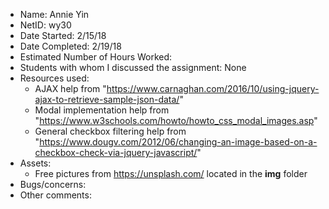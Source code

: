 - Name: Annie Yin
- NetID: wy30
- Date Started: 2/15/18
- Date Completed: 2/19/18
- Estimated Number of Hours Worked: 
- Students with whom I discussed the assignment: None
- Resources used:
	- AJAX help from "https://www.carnaghan.com/2016/10/using-jquery-ajax-to-retrieve-sample-json-data/"
    - Modal implementation help from "https://www.w3schools.com/howto/howto_css_modal_images.asp"
    - General checkbox filtering help from "https://www.dougv.com/2012/06/changing-an-image-based-on-a-checkbox-check-via-jquery-javascript/"
- Assets:
    - Free pictures from https://unsplash.com/ located in the **img** folder
- Bugs/concerns: 
- Other comments: 